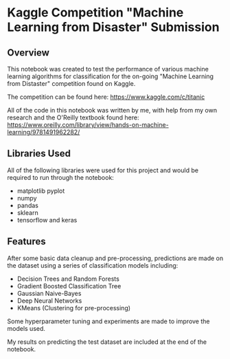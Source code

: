# Kaggle Competition "Machine Learning from Disaster" Submission

## Overview

This notebook was created to test the performance of various machine learning algorithms for classification for the on-going "Machine Learning from Distaster" competition found on Kaggle.

The competition can be found here: https://www.kaggle.com/c/titanic

All of the code in this notebook was written by me, with help from my own research and the O'Reilly textbook found here: https://www.oreilly.com/library/view/hands-on-machine-learning/9781491962282/

## Libraries Used

All of the following libraries were used for this project and would be required to run through the notebook:

- matplotlib pyplot
- numpy
- pandas
- sklearn
- tensorflow and keras

## Features

After some basic data cleanup and pre-processing, predictions are made on the dataset using a series of classification models including:

- Decision Trees and Random Forests
- Gradient Boosted Classification Tree
- Gaussian Naive-Bayes
- Deep Neural Networks
- KMeans (Clustering for pre-processing)

Some hyperparameter tuning and experiments are made to improve the models used.

My results on predicting the test dataset are included at the end of the notebook.